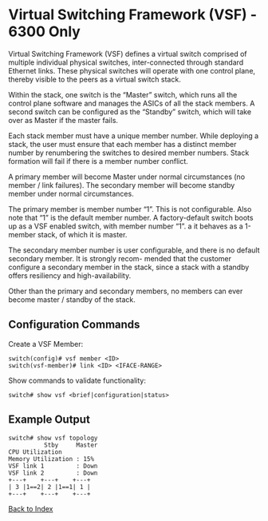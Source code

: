 # Virtual Switching Framework (VSF) - 6300 Only 

Virtual Switching Framework (VSF) defines a virtual switch comprised of multiple individual physical switches, inter-connected through standard Ethernet links. These physical switches will operate with one control plane, thereby visible to the peers as a virtual switch stack. 

Within the stack, one switch is the “Master” switch, which runs all the control plane software and manages the ASICs of all the stack members. A second switch can be configured as the “Standby” switch, which will take over as Master if the master fails. 

Each stack member must have a unique member number. While deploying a stack, the user must ensure that each member has a distinct member number by renumbering the switches to desired member numbers. Stack formation will fail if there is a member number conflict. 

A primary member will become Master under normal circumstances (no member / link failures). The secondary member will become standby member under normal circumstances. 

The primary member is member number “1”. This is not configurable. Also note that “1” is the default member number. A factory-default switch boots up as a VSF enabled switch, with member number “1”. a it behaves as a 1-member stack, of which it is master. 

The secondary member number is user configurable, and there is no default secondary member. It is strongly recom- mended that the customer configure a secondary member in the stack, since a stack with a standby offers resiliency and high-availability. 

Other than the primary and secondary members, no members can ever become master / standby of the stack. 

## Configuration Commands

Create a VSF Member: 
	
```text
switch(config)# vsf member <ID>
switch(vsf-member)# link <ID> <IFACE-RANGE>
```

Show commands to validate functionality:  

```text
switch# show vsf <brief|configuration|status>
```

## Example Output 

```text
switch# show vsf topology
          Stby     Master
CPU Utilization
Memory Utilization : 15%
VSF link 1         : Down
VSF link 2         : Down
+---+    +---+    +---+
| 3 |1==2| 2 |1==1| 1 |
+---+    +---+    +---+
```

[Back to Index](../index.md)